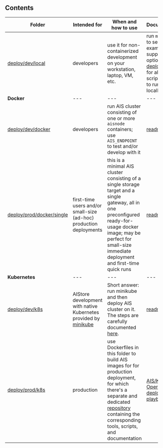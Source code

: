 ## Contents

|Folder | Intended for | When and how to use | Documentation |
| --- | --- | --- | --- |
| [deploy/dev/local](/deploy/dev/local) | developers | use it for non-containerized development on your workstation, laptop, VM, etc. | run `make help` to see usage examples and supported options; visit [deploy/scripts](/deploy/scripts) for alternative scripted ways to run cluster locally  |
| **Docker** | --- | --- | --- |
| [deploy/dev/docker](/deploy/dev/docker) | developers | run AIS cluster consisting of one or more `aisnode` containers; use `AIS_ENDPOINT` to test and/or develop with it  | [readme](/deploy/dev/docker/README.md) |
| [deploy/prod/docker/single](/deploy/prod/docker/single) | first-time users and/or small-size (ad-hoc) production deployments | this is a minimal AIS cluster consisting of a single storage target and a single gateway, all in one preconfigured ready-for-usage docker image; may be perfect for small-size immediate deployment and first-time quick runs | [readme](/deploy/prod/docker/single/README.md) |
| **Kubernetes** | --- | --- | --- |
| [deploy/dev/k8s](/deploy/dev/k8s) | AIStore development with native Kubernetes provided by [minikube](https://minikube.sigs.k8s.io/docs) | Short answer: run minikube and then deploy AIS cluster on it. The steps are carefully documented [here](/deploy/dev/k8s/README.md). | [readme](/deploy/dev/k8s/README.md) |
| [deploy/prod/k8s](/deploy/prod/k8s) | production | use Dockerfiles in this folder to build AIS images for for production deployment, for which there's a separate and dedicated [repository](https://github.com/NVIDIA/ais-k8s) containing the corresponding tools, scripts, and documentation  | [AIS/K8s Operator and deployment playbooks](https://github.com/NVIDIA/ais-k8s) |

